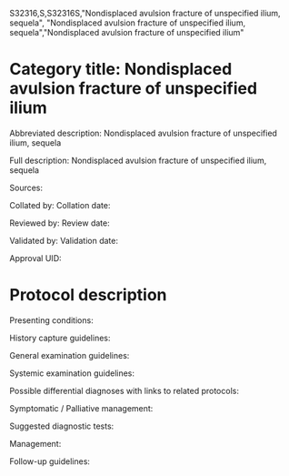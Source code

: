 S32316,S,S32316S,"Nondisplaced avulsion fracture of unspecified ilium, sequela", "Nondisplaced avulsion fracture of unspecified ilium, sequela","Nondisplaced avulsion fracture of unspecified ilium"
# Category title: Nondisplaced avulsion fracture of unspecified ilium

Abbreviated description: Nondisplaced avulsion fracture of unspecified ilium, sequela

Full description: Nondisplaced avulsion fracture of unspecified ilium, sequela

Sources:

Collated by:
Collation date:

Reviewed by:
Review date:

Validated by:
Validation date:

Approval UID:

# Protocol description

Presenting conditions:

History capture guidelines:

General examination guidelines:

Systemic examination guidelines:

Possible differential diagnoses with links to related protocols:

Symptomatic / Palliative management:

Suggested diagnostic tests:

Management:

Follow-up guidelines:
